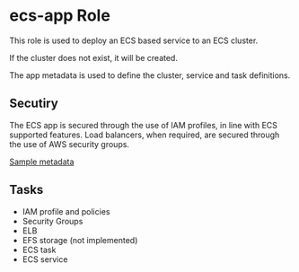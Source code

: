 ecs-app Role 
============

This role is used to deploy an ECS based service to an ECS cluster.

If the cluster does not exist, it will be created.

The app metadata is used to define the cluster, service and task definitions.

Secutiry
--------
The ECS app is secured through the use of IAM profiles, in line with ECS supported features.  Load balancers, when required, are secured through the use of AWS security groups.

[Sample metadata](ecs-metadata.md)

Tasks
-----

* IAM profile and policies
* Security Groups
* ELB
* EFS storage (not implemented)
* ECS task
* ECS service

